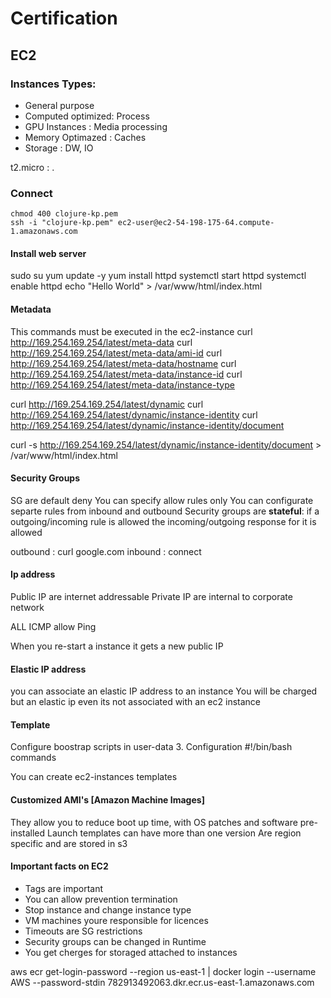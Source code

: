 # Certification

## EC2

### Instances Types:

- General purpose
- Computed optimized: Process
- GPU Instances : Media processing
- Memory Optimazed : Caches
- Storage : DW, IO

t2.micro : <family><generation>.<size>

### Connect 
```shell
chmod 400 clojure-kp.pem
ssh -i "clojure-kp.pem" ec2-user@ec2-54-198-175-64.compute-1.amazonaws.com
```

#### Install web server

sudo su
yum update -y
yum install httpd
systemctl start httpd
systemctl enable httpd
echo "Hello World" > /var/www/html/index.html
 
#### Metadata 
This commands must be executed in the ec2-instance
curl http://169.254.169.254/latest/meta-data
curl http://169.254.169.254/latest/meta-data/ami-id
curl http://169.254.169.254/latest/meta-data/hostname
curl http://169.254.169.254/latest/meta-data/instance-id
curl http://169.254.169.254/latest/meta-data/instance-type
 
curl http://169.254.169.254/latest/dynamic
curl http://169.254.169.254/latest/dynamic/instance-identity
curl http://169.254.169.254/latest/dynamic/instance-identity/document
 
curl -s http://169.254.169.254/latest/dynamic/instance-identity/document > /var/www/html/index.html


#### Security Groups

SG are default deny
You can specify allow rules only
You can configurate separte rules from inbound and outbound 
Security groups are **stateful**: if a outgoing/incoming rule is allowed the incoming/outgoing response for it is allowed

outbound : curl google.com
inbound : connect

#### Ip address

Public IP are internet addressable
Private IP are internal to corporate network

ALL ICMP allow Ping

When you re-start a instance it gets a new public IP

#### Elastic IP address

you can associate an elastic IP address to an instance
You will be charged but an elastic ip even its not associated with an ec2 instance

#### Template
Configure boostrap scripts in user-data 3. Configuration
#!/bin/bash
commands

You can create ec2-instances templates

#### Customized AMI's [Amazon Machine Images]

They allow you to reduce boot up time, with OS patches and software pre-installed
Launch templates can have more than one version
Are region specific and are stored in s3

#### Important facts on EC2

- Tags are important
- You can allow prevention termination
- Stop instance and change instance type
- VM machines youre responsible for licences
- Timeouts are SG restrictions
- Security groups can be changed in Runtime
- You get cherges for storaged attached to instances

aws ecr get-login-password --region us-east-1 | docker login --username AWS --password-stdin 782913492063.dkr.ecr.us-east-1.amazonaws.com
